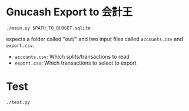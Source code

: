 # Gnucash Export to 会計王

```
./main.py $PATH_TO_BUDGET.sqlite
```

expects a folder called "out/" and two input files called `accounts.csv` and `export.csv`.

- `accounts.csv`: Which splits/transactions to read
- `export.csv`: Which transactions to select to export

# Test

```
./test.py
```
